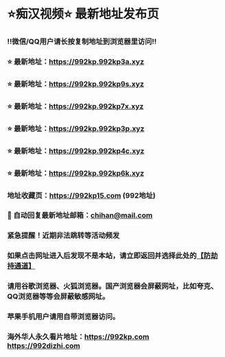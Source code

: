 # ⭐️痴汉视频⭐️ 最新地址发布页

### ‼️微信/QQ用户请长按复制地址到浏览器里访问‼️

### ⭐️ 最新地址：https://992kp.992kp3a.xyz

### ⭐️ 最新地址：https://992kp.992kp9s.xyz

### ⭐️ 最新地址：https://992kp.992kp7x.xyz

### ⭐️ 最新地址：https://992kp.992kp3p.xyz

### ⭐️ 最新地址：https://992kp.992kp4c.xyz

### ⭐️ 最新地址：https://992kp.992kp6k.xyz



### 地址收藏页：https://992kp15.com (992地址)
### 📧 自动回复最新地址邮箱：chihan@mail.com
### 紧急提醒！近期非法跳转等活动频发
### 如果点击网址进入后发现不是本站，请立即返回并选择此处的[【防劫持通道】](https://23.224.130.222:7583)
### 请用谷歌浏览器、火狐浏览器。国产浏览器会屏蔽网址，比如夸克、QQ浏览器等等会屏蔽敏感网址。
### 苹果手机用户请用自带浏览器访问。
### 海外华人永久看片地址：https://992kp.com  https://992dizhi.com
